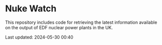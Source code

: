 # Nuke Watch

This repository includes code for retrieving the latest information available on the output of EDF nuclear power plants in the UK.

Last updated: 2024-05-30 00:40
